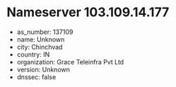 # Nameserver 103.109.14.177

* as_number: 137109
* name: Unknown
* city: Chinchvad
* country: IN
* organization: Grace Teleinfra Pvt Ltd
* version: Unknown
* dnssec: false
